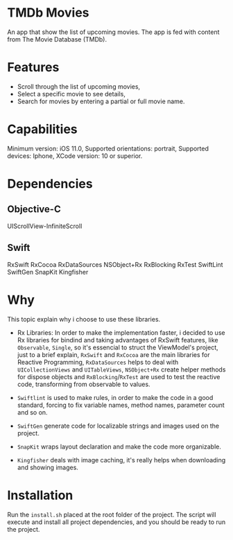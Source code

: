 # TMDb Movies

An app that show the list of upcoming movies. 
The app is fed with content from The Movie Database (TMDb).

# Features

- Scroll through the list of upcoming movies,
- Select a specific movie to see details,
- Search for movies by entering a partial or full movie name.

# Capabilities

Minimum version: iOS 11.0,
Supported orientations: portrait,
Supported devices: Iphone,
XCode version: 10 or superior.

# Dependencies

## Objective-C

UIScrollView-InfiniteScroll

## Swift

RxSwift
RxCocoa
RxDataSources
NSObject+Rx
RxBlocking
RxTest
SwiftLint
SwiftGen
SnapKit
Kingfisher

# Why

This topic explain why i choose to use these libraries.

- Rx Libraries: 
In order to make the implementation faster, i decided to use Rx libraries for bindind and taking advantages of RxSwift features, like `Observable`, `Single`, so it's essencial to struct the ViewModel's project, just to a brief explain, `RxSwift` and `RxCocoa` are the main libraries for Reactive Programming, `RxDataSources` helps to deal with `UICollectionViews` and `UITableViews`, `NSObject+Rx` create helper methods for dispose objects and `RxBlocking`/`RxTest` are used to test the reactive code, transforming from observable to values.

- `Swiftlint` is used to make rules, in order to make the code in a good standard, forcing to fix variable names, method names, parameter count and so on.
- `SwiftGen` generate code for localizable strings and images used on the project.
- `SnapKit` wraps layout declaration and make the code more organizable.
- `Kingfisher` deals with image caching, it's really helps when downloading and showing images.

# Installation

Run the `install.sh` placed at the root folder of the project.
The script will execute and install all project dependencies, and you should be ready to run the project.
